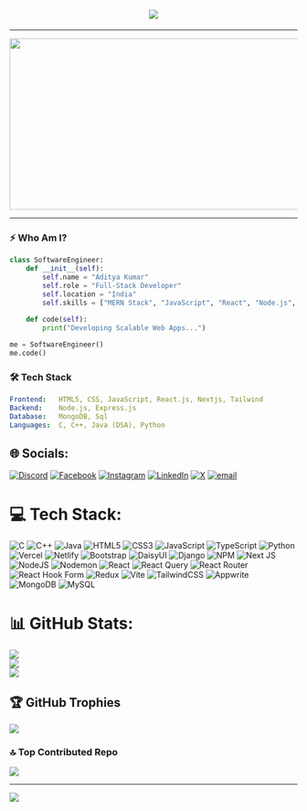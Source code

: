 <h1 align="center">
  <img src="https://readme-typing-svg.herokuapp.com?font=Fira+Code&duration=2000&pause=500&color=00FF00&center=true&vCenter=true&width=500&lines=Hello+World!+%F0%9F%92%BB;I'm+Aditya+Kumar+%F0%9F%A7%AA;Full-Stack+Developer;MERN+Stack+Enthusiast;Open-Source+Contributor+%E2%9C%A8" />
</h1>

---

<p align="center">
  <img src="https://c.tenor.com/2uyENRmiUt0AAAAC/coding.gif" width="600" height="300">
</p>

---

### ⚡ **Who Am I?**
```python
class SoftwareEngineer:
    def __init__(self):
        self.name = "Aditya Kumar"
        self.role = "Full-Stack Developer"
        self.location = "India"
        self.skills = ["MERN Stack", "JavaScript", "React", "Node.js", "MongoDB", "C++", "Java", "coder]
    
    def code(self):
        print("Developing Scalable Web Apps...")

me = SoftwareEngineer()
me.code()


```

### 🛠 **Tech Stack**
```yaml
Frontend:   HTML5, CSS, JavaScript, React.js, Nextjs, Tailwind
Backend:    Node.js, Express.js
Database:   MongoDB, Sql
Languages:  C, C++, Java (DSA), Python

```


## 🌐 Socials:
[![Discord](https://img.shields.io/badge/Discord-%237289DA.svg?logo=discord&logoColor=white)](https://discord.gg/adityakumar_03176) [![Facebook](https://img.shields.io/badge/Facebook-%231877F2.svg?logo=Facebook&logoColor=white)](https://facebook.com/https://www.facebook.com/profile.php?id=100093042831514) [![Instagram](https://img.shields.io/badge/Instagram-%23E4405F.svg?logo=Instagram&logoColor=white)](https://instagram.com/adii.24_) [![LinkedIn](https://img.shields.io/badge/LinkedIn-%230077B5.svg?logo=linkedin&logoColor=white)](https://linkedin.com/in/https://www.linkedin.com/in/deepak-kumar-a6721a220) [![X](https://img.shields.io/badge/X-black.svg?logo=X&logoColor=white)](https://x.com/adityadevraj699) [![email](https://img.shields.io/badge/Email-D14836?logo=gmail&logoColor=white)](mailto:aditya.kumar1.cs.2022@mitmeerut.ac.in) 

# 💻 Tech Stack:
![C](https://img.shields.io/badge/c-%2300599C.svg?style=for-the-badge&logo=c&logoColor=white) ![C++](https://img.shields.io/badge/c++-%2300599C.svg?style=for-the-badge&logo=c%2B%2B&logoColor=white) ![Java](https://img.shields.io/badge/java-%23ED8B00.svg?style=for-the-badge&logo=openjdk&logoColor=white) ![HTML5](https://img.shields.io/badge/html5-%23E34F26.svg?style=for-the-badge&logo=html5&logoColor=white) ![CSS3](https://img.shields.io/badge/css3-%231572B6.svg?style=for-the-badge&logo=css3&logoColor=white) ![JavaScript](https://img.shields.io/badge/javascript-%23323330.svg?style=for-the-badge&logo=javascript&logoColor=%23F7DF1E) ![TypeScript](https://img.shields.io/badge/typescript-%23007ACC.svg?style=for-the-badge&logo=typescript&logoColor=white) ![Python](https://img.shields.io/badge/python-3670A0?style=for-the-badge&logo=python&logoColor=ffdd54) ![Vercel](https://img.shields.io/badge/vercel-%23000000.svg?style=for-the-badge&logo=vercel&logoColor=white) ![Netlify](https://img.shields.io/badge/netlify-%23000000.svg?style=for-the-badge&logo=netlify&logoColor=#00C7B7) ![Bootstrap](https://img.shields.io/badge/bootstrap-%238511FA.svg?style=for-the-badge&logo=bootstrap&logoColor=white) ![DaisyUI](https://img.shields.io/badge/daisyui-5A0EF8?style=for-the-badge&logo=daisyui&logoColor=white) ![Django](https://img.shields.io/badge/django-%23092E20.svg?style=for-the-badge&logo=django&logoColor=white) ![NPM](https://img.shields.io/badge/NPM-%23CB3837.svg?style=for-the-badge&logo=npm&logoColor=white) ![Next JS](https://img.shields.io/badge/Next-black?style=for-the-badge&logo=next.js&logoColor=white) ![NodeJS](https://img.shields.io/badge/node.js-6DA55F?style=for-the-badge&logo=node.js&logoColor=white) ![Nodemon](https://img.shields.io/badge/NODEMON-%23323330.svg?style=for-the-badge&logo=nodemon&logoColor=%BBDEAD) ![React](https://img.shields.io/badge/react-%2320232a.svg?style=for-the-badge&logo=react&logoColor=%2361DAFB) ![React Query](https://img.shields.io/badge/-React%20Query-FF4154?style=for-the-badge&logo=react%20query&logoColor=white) ![React Router](https://img.shields.io/badge/React_Router-CA4245?style=for-the-badge&logo=react-router&logoColor=white) ![React Hook Form](https://img.shields.io/badge/React%20Hook%20Form-%23EC5990.svg?style=for-the-badge&logo=reacthookform&logoColor=white) ![Redux](https://img.shields.io/badge/redux-%23593d88.svg?style=for-the-badge&logo=redux&logoColor=white) ![Vite](https://img.shields.io/badge/vite-%23646CFF.svg?style=for-the-badge&logo=vite&logoColor=white) ![TailwindCSS](https://img.shields.io/badge/tailwindcss-%2338B2AC.svg?style=for-the-badge&logo=tailwind-css&logoColor=white) ![Appwrite](https://img.shields.io/badge/Appwrite-%23FD366E.svg?style=for-the-badge&logo=appwrite&logoColor=white) ![MongoDB](https://img.shields.io/badge/MongoDB-%234ea94b.svg?style=for-the-badge&logo=mongodb&logoColor=white) ![MySQL](https://img.shields.io/badge/mysql-4479A1.svg?style=for-the-badge&logo=mysql&logoColor=white)
# 📊 GitHub Stats:
![](https://github-readme-stats.vercel.app/api?username=adityadevraj699&theme=shadow_blue&hide_border=false&include_all_commits=false&count_private=false)<br/>
![](https://github-readme-streak-stats.herokuapp.com/?user=adityadevraj699&theme=shadow_blue&hide_border=false)<br/>
![](https://github-readme-stats.vercel.app/api/top-langs/?username=adityadevraj699&theme=shadow_blue&hide_border=false&include_all_commits=false&count_private=false&layout=compact)

## 🏆 GitHub Trophies
![](https://github-profile-trophy.vercel.app/?username=adityadevraj699&theme=shadow_blue&no-frame=false&no-bg=true&margin-w=4)



### 🔝 Top Contributed Repo
![](https://github-contributor-stats.vercel.app/api?username=adityadevraj699&limit=5&theme=dark&combine_all_yearly_contributions=true)

---
[![](https://visitcount.itsvg.in/api?id=adityadevraj699&icon=0&color=0)](https://visitcount.itsvg.in)

<!-- Proudly created with GPRM ( https://gprm.itsvg.in ) -->
